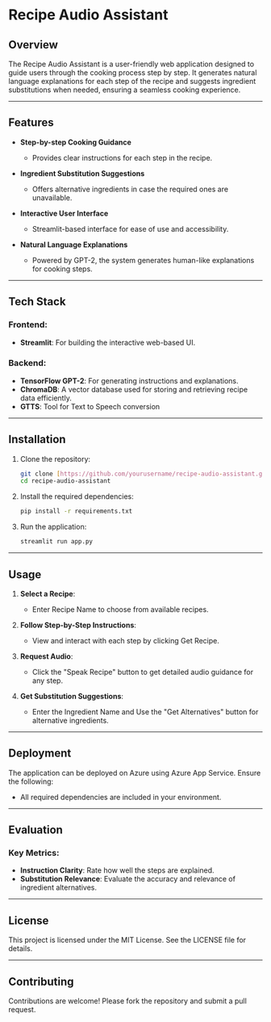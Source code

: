 
# Recipe Audio Assistant

## Overview
The Recipe Audio Assistant is a user-friendly web application designed to guide users through the cooking process step by step. It generates natural language explanations for each step of the recipe and suggests ingredient substitutions when needed, ensuring a seamless cooking experience.

---

## Features

- **Step-by-step Cooking Guidance**
  - Provides clear instructions for each step in the recipe.

- **Ingredient Substitution Suggestions**
  - Offers alternative ingredients in case the required ones are unavailable.

- **Interactive User Interface**
  - Streamlit-based interface for ease of use and accessibility.

- **Natural Language Explanations**
  - Powered by GPT-2, the system generates human-like explanations for cooking steps.

---

## Tech Stack

### Frontend:
- **Streamlit**: For building the interactive web-based UI.

### Backend:
- **TensorFlow GPT-2**: For generating instructions and explanations.
- **ChromaDB**: A vector database used for storing and retrieving recipe data efficiently.
- **GTTS**: Tool for Text to Speech conversion
---

## Installation

1. Clone the repository:
   ```bash
   git clone [https://github.com/yourusername/recipe-audio-assistant.git](https://github.com/S-iddharth/RecipeAudioAssistant)
   cd recipe-audio-assistant
   ```

2. Install the required dependencies:
   ```bash
   pip install -r requirements.txt
   ```

3. Run the application:
   ```bash
   streamlit run app.py
   ```

---

## Usage

1. **Select a Recipe**:
   - Enter Recipe Name to choose from available recipes.

2. **Follow Step-by-Step Instructions**:
   - View and interact with each step by clicking Get Recipe.

3. **Request Audio**:
   - Click the "Speak Recipe" button to get detailed audio guidance for any step.

4. **Get Substitution Suggestions**:
   - Enter the Ingredient Name and Use the "Get Alternatives" button for alternative ingredients.

---

## Deployment

The application can be deployed on Azure using Azure App Service. Ensure the following:
- All required dependencies are included in your environment.
---

## Evaluation

### Key Metrics:
- **Instruction Clarity**: Rate how well the steps are explained.
- **Substitution Relevance**: Evaluate the accuracy and relevance of ingredient alternatives.

---

## License
This project is licensed under the MIT License. See the LICENSE file for details.

---

## Contributing
Contributions are welcome! Please fork the repository and submit a pull request.
